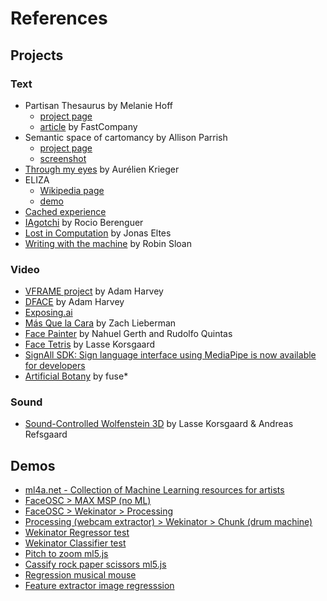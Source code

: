 # References

## Projects

### Text

- Partisan Thesaurus by Melanie Hoff
  - [project page](http://partisanthesaurus.com/)
  - [article](https://www.fastcompany.com/3066801/proof-that-liberals-and-conservatives-speak-different-languages) by FastCompany
- Semantic space of cartomancy by Allison Parrish
  - [project page](https://github.com/aparrish/comexmadivla/blob/master/cartomancy-semantic-space.ipynb)
  - <a href="../assets/artists/semantic_space_of_cartomancy-Allison_Parrish.png" target="_blank">screenshot</a>
- [Through my eyes](https://aurelienkrieger.com/live/through-my-eyes/) by Aurélien Krieger
- ELIZA
    - [Wikipedia page](https://en.wikipedia.org/wiki/ELIZA)
    - [demo](https://web.njit.edu/~ronkowit/eliza.html)
- [Cached experience](https://www.alinemartinez.io/art_projects/cached-experience-3)
- [IAgotchi](https://rocioberenguer.com/index.php?lang=fr&project=4) by Rocio Berenguer
- [Lost in Computation](https://jonaselt.es/projects/lost-in-computation/) by Jonas Eltes
- [Writing with the machine](https://www.robinsloan.com/notes/writing-with-the-machine/) by Robin Sloan

### Video

- [VFRAME project](https://vframe.io/) by Adam Harvey
- [DFACE](https://adam.harvey.studio/dface/) by Adam Harvey
- [Exposing.ai](https://exposing.ai/)
- [Más Que la Cara](https://zachlieberman.medium.com/m%C3%A1s-que-la-cara-overview-48331a0202c0) by Zach Lieberman
- [Face Painter](https://nahuelgerth.de/lab/face-painter) by Nahuel Gerth and Rudolfo Quintas
- [Face Tetris](http://lassekorsgaard.com/projects/face-tetris/) by Lasse Korsgaard
- [SignAll SDK: Sign language interface using MediaPipe is now available for developers](https://developers.googleblog.com/2021/04/signall-sdk-sign-language-interface-using-mediapipe-now-available.html?m=1)
- [Artificial Botany](https://www.fuseworks.it/works/artificial-botany/) by fuse*

### Sound

- [Sound-Controlled Wolfenstein 3D](http://lassekorsgaard.com/projects/face-tetris/) by Lasse Korsgaard & Andreas Refsgaard

## Demos

- [ml4a.net - Collection of Machine Learning resources for artists](https://ml4a.net/)
- [FaceOSC > MAX MSP (no ML)](https://www.youtube.com/watch?v=cOa-RuN8cO8)
- [FaceOSC > Wekinator > Processing](https://vimeo.com/175947130)
- [Processing (webcam extractor) > Wekinator > Chunk (drum machine)](https://www.youtube.com/watch?v=NKyyBAKrQgE)
- [Wekinator Regressor test](https://www.youtube.com/watch?v=msHPAcpAjCc)
- [Wekinator Classifier test](https://www.youtube.com/watch?v=msHPAcpAjCc)
- [Pitch to zoom ml5.js](https://editor.p5js.org/tlsaeger/sketches/CqyFjwZvm)
- [Cassify rock paper scissors ml5.js](https://editor.p5js.org/tlsaeger/sketches/xL2DrkcEb)
- [Regression musical mouse](https://editor.p5js.org/ml5/sketches/NeuralNetwork_musical_mouse)
- [Feature extractor image regresssion](https://editor.p5js.org/ml5/sketches/FeatureExtractor_Image_Regression)
